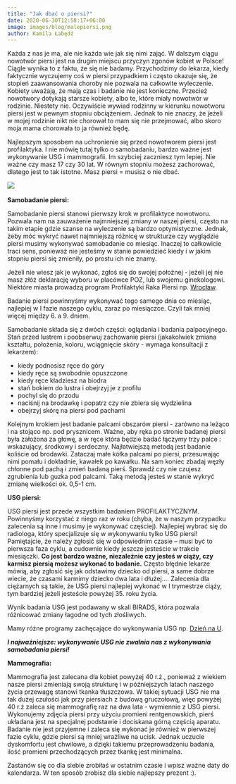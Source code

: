 ```yaml
---
title: "Jak dbać o piersi?"
date: 2020-06-30T12:58:17+06:00
image: images/blog/malepiersi.png
author: Kamila Łabędź
---
```



Każda z nas je ma, ale nie każda wie jak się nimi zająć. W dalszym ciągu nowotwór piersi jest na drugim miejscu przyczyn zgonów kobiet w Polsce! Ciągle wynika to z faktu, że się nie badamy. Przychodzimy do lekarza, kiedy faktycznie wyczujemy coś w piersi przypadkiem i często okazuje się, że stopień zaawansowania choroby nie pozwala na całkowite wyleczenie. Kobiety uważają, że mają czas i badanie nie jest konieczne. Przecież nowotwory dotykają starsze kobiety, albo te, które miały nowotwór w rodzinie. Niestety nie. Oczywiście wywiad rodzinny w kierunku nowotworu piersi jest w pewnym stopniu obciążeniem. Jednak to nie znaczy, że jeżeli w mojej rodzinie nikt nie chorował to mam się nie przejmować, albo skoro moja mama chorowała to ja również będę. 

Najlepszym sposobem na uchronienie się przed nowotworem piersi jest profilaktyka. I nie mówię tutaj tylko o samobadaniu, bardzo ważne jest wykonywanie USG i mammografii.  Im szybciej zaczniesz tym lepiej. Nie ważne czy masz 17 czy 30 lat. W równym stopniu możesz zachorować, dlatego jest to tak istotne. Masz piersi = musisz o nie dbać.

﻿![](/images/blog/duzepiersi.png)﻿

**Samobadanie piersi:**

Samobadanie piersi stanowi pierwszy krok w profilaktyce nowotworu. Pozwala nam na zauważenie najmniejszej zmiany w naszej piersi, często na takim etapie gdzie szanse na wyleczenie są bardzo optymistyczne. Jednak, żeby móc wykryć nawet najmniejszą różnicę w strukturze czy wyglądzie piersi musimy wykonywać samobadanie co miesiąc. Inaczej to całkowicie traci sens, ponieważ nie jesteśmy w stanie powiedzieć kiedy i w jakim stopniu piersi się zmieniły, po prostu ich nie znamy. 

Jeżeli nie wiesz jak je wykonać, zgłoś się do swojej położnej - jeżeli jej nie masz złóż deklarację wyboru w placówce POZ, lub swojemu ginekologowi.  Niektóre miasta prowadzą program Profilaktyki Raka Piersi np. [Wrocław](http://www.spzoz.wroc.pl/programy-zdrowotne/rak-piersi). 

Badanie piersi powinnyśmy wykonywać tego samego dnia co miesiąc, najlepiej w I fazie naszego cyklu, zaraz po miesiączce. Czyli tak mniej więcej między 6. a 9. dniem. 

Samobadanie składa się z dwóch części: oglądania i badania palpacyjnego.  Stań przed lustrem i poobserwuj zachowanie piersi (jakakolwiek zmiana kształtu, położenia, koloru, wciągnięcie skóry - wymaga konsultacji z lekarzem): 

 - kiedy podnosisz ręce do góry 
 - kiedy ręce są swobodnie opuszczone
 - kiedy ręce kładziesz na biodra
 - stań bokiem do lustra i obejrzyj je z profilu 
 - pochyl się do przodu 
 - naciśnij na brodawkę i popatrz czy nie zbiera się wydzielina
 - obejrzyj skórę na piersi pod pachami 

Kolejnym krokiem jest badanie palcami obszarów piersi - zarówno na leżąco i na stojąco np. pod prysznicem.  Ważne, aby ręka po stronie badanej piersi była założona za głowę, a w ręce która będzie badać łączymy trzy palce : wskazujący, środkowy i serdeczny. Najłatwiejszą metodą jest badanie koliście od brodawki. Zataczaj małe kółka palcami po piersi, przesuwając nimi pomału i dokładnie, kawałek po kawałku. Na sam koniec zbadaj węzły chłonne pod pachą i zmień badaną pierś. Sprawdź czy nie czujesz zgrubienia lub guzka pod palcami. Taką metodą jesteś w stanie wykryć zmianę wielkości ok. 0,5-1 cm. 



**USG piersi:**

USG piersi jest przede wszystkim badaniem PROFILAKTYCZNYM. Powinnyśmy korzystać z niego raz w roku (chyba, że w naszym przypadku zalecenia są inne i musimy je wykonywać częściej). Najlepiej wybrać się do radiologa, który specjalizuje się w wykonywaniu tylko USG piersi! Pamiętajcie, że należy zgłosić się w odpowiednim czasie – musi być to pierwsza faza cyklu, a cudownie kiedy jeszcze jesteście w trakcie miesiączki. **Co jest bardzo ważne, niezależnie czy jesteś w ciąży, czy karmisz piersią możesz wykonać to badanie.** Często błędnie lekarze mówią, aby zgłosić się jak odstawimy dziecko od piersi, a same dobrze wiecie, że czasami karmimy dziecko dwa lata i dłużej…. Zalecenia dla ciężarnych są takie, że USG piersi najlepiej wykonać w I trymestrze ciąży, tym bardziej jeżeli jesteście powyżej 35. roku życia.

Wynik badania USG jest podawany w skali BIRADS, która pozwala różnicować zmiany łagodne od tych złośliwych.

Mamy różne programy zachęcające do wykonywania USG np. [Dzień na U](http://avonkontrarakpiersi.pl/gabinety-rozowa-wstazka-2019/).



***I najważniejsze: wykonywanie USG nie zwalnia nas z wykonywania samobadania piersi!***



**Mammografia:**


Mammografia jest zalecana dla kobiet powyżej 40 r.ż., ponieważ z wiekiem nasze piersi zmieniają swoją strukturę i w późniejszych latach naszego życia przewagę stanowi tkanka tłuszczowa. W takiej sytuacji USG nie ma tak dużej czułości jak przy piersiach z budową gruczołową, więc powyżej 40 r.ż zaleca się mammografię raz na dwa lata - wymiennie z USG piersi.  Wykonujemy zdjęcia piersi przy użyciu promieni rentgenowskich, pierś układana jest na specjalnej podstawie i dociskana górną częścią aparatu. Badanie nie jest przyjemne i zaleca się wykonać je również w pierwszej fazie cyklu, gdzie piersi są mniej wrażliwe na ucisk. Jednak uczucie dyskomfortu jest chwilowe, a dzięki takiemu przeprowadzeniu badania, ilość promieni przechodzących przez tkankę jest minimalna. 


Zastanów się co dla siebie zrobiłaś w ostatnim czasie i wpisz ważne daty do kalendarza. W ten sposób zrobisz dla siebie najlepszy prezent :).

<script 
async defer crossorigin="anonymous" src="https://connect.facebook.net/pl_PL/sdk.js#xfbml=1&version=v9.0" nonce="lbQF2LB5">
</script>

<meta property="fb:admins" content="filip.pietluch"/>

<div
class="fb-comments" data-href="https://kamilalabedz.netlify.app/blog/jak_dbac_o_piersi/" data-numposts="1" data-width="100%">
</div>

